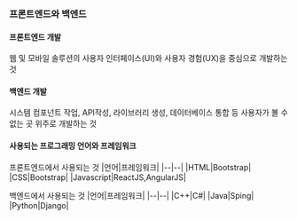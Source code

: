 ### 프론트엔드와 백엔드 

#### 프론트엔드 개발

웹 및 모바일 솔루션의 사용자 인터페이스(UI)와 사용자 경험(UX)을 중심으로 개발하는 것

#### 백엔드 개발

시스템 컴포넌트 작업, API작성, 라이브러리 생성, 데이터베이스 통합 등 사용자가 볼 수 없는 곳 위주로 개발하는 것

#### 사용되는 프로그래밍 언어와 프레임워크

프론트엔드에서 사용되는 것
|언어|프레임워크|
|--|--|
|HTML|Bootstrap|
|CSS|Bootstrap|
|Javascript|ReactJS,AngularJS|

백엔드에서 사용되는 것
|언어|프레임워크|
|--|--|
|C++|C#|
|Java|Sping|
|Python|Django|
